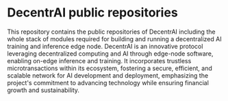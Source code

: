 # DecentrAI public repositories

This repository contains the public repositories of DecentrAI including the whole stack of modules required for building and running a decentralized AI training and inference edge node.
DecentrAI is an innovative protocol leveraging decentralized computing and AI through edge-node software, enabling on-edge inference and training. It incorporates trustless microtransactions within its ecosystem, fostering a secure, efficient, and scalable network for AI development and deployment, emphasizing the project's commitment to advancing technology while ensuring financial growth and sustainability.